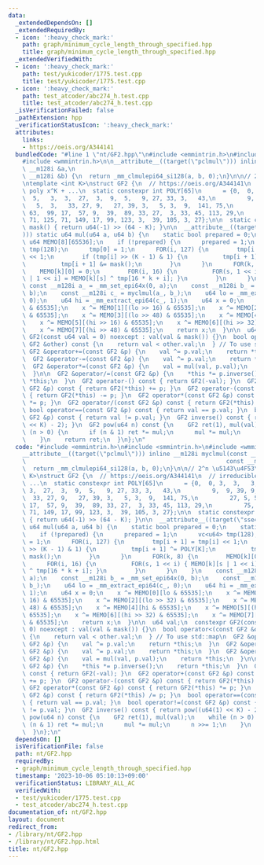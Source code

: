 ```yaml
---
data:
  _extendedDependsOn: []
  _extendedRequiredBy:
  - icon: ':heavy_check_mark:'
    path: graph/minimum_cycle_length_through_specified.hpp
    title: graph/minimum_cycle_length_through_specified.hpp
  _extendedVerifiedWith:
  - icon: ':heavy_check_mark:'
    path: test/yukicoder/1775.test.cpp
    title: test/yukicoder/1775.test.cpp
  - icon: ':heavy_check_mark:'
    path: test_atcoder/abc274_h.test.cpp
    title: test_atcoder/abc274_h.test.cpp
  _isVerificationFailed: false
  _pathExtension: hpp
  _verificationStatusIcon: ':heavy_check_mark:'
  attributes:
    links:
    - https://oeis.org/A344141
  bundledCode: "#line 1 \"nt/GF2.hpp\"\n#include <emmintrin.h>\n#include <smmintrin.h>\n\
    #include <wmmintrin.h>\n\n__attribute__((target(\"pclmul\"))) inline __m128i myclmul(const\
    \ __m128i &a,\n                                                         const\
    \ __m128i &b) {\n  return _mm_clmulepi64_si128(a, b, 0);\n}\n\n// 2^n \u5143\u4F53\
    \ntemplate <int K>\nstruct GF2 {\n  // https://oeis.org/A344141\n  // irreducible\
    \ poly x^K + ...\n  static constexpr int POLY[65]\n      = {0,  0, 3,  3,   3,\
    \  5,   3,  3,  27,  3,  9,  5,   9, 27, 33, 3,   43,\n         9,  9, 39, 9,\
    \   5,  3,   33, 27, 9,   27, 39, 3,   5, 3,  9,  141, 75,\n         27, 5, 53,\
    \ 63,  99, 17,  57, 9,  39,  89, 33, 27,  3, 33, 45, 113, 29,\n         75, 9,\
    \ 71, 125, 71, 149, 17, 99, 123, 3,  39, 105, 3, 27};\n\n  static constexpr u64\
    \ mask() { return u64(-1) >> (64 - K); }\n\n  __attribute__((target(\"sse4.2\"\
    ))) static u64 mul(u64 a, u64 b) {\n    static bool prepared = 0;\n    static\
    \ u64 MEMO[8][65536];\n    if (!prepared) {\n      prepared = 1;\n      vc<u64>\
    \ tmp(128);\n      tmp[0] = 1;\n      FOR(i, 127) {\n        tmp[i + 1] = tmp[i]\
    \ << 1;\n        if (tmp[i] >> (K - 1) & 1) {\n          tmp[i + 1] ^= POLY[K];\n\
    \          tmp[i + 1] &= mask();\n        }\n      }\n      FOR(k, 8) {\n    \
    \    MEMO[k][0] = 0;\n        FOR(i, 16) {\n          FOR(s, 1 << i) { MEMO[k][s\
    \ | 1 << i] = MEMO[k][s] ^ tmp[16 * k + i]; }\n        }\n      }\n    }\n   \
    \ const __m128i a_ = _mm_set_epi64x(0, a);\n    const __m128i b_ = _mm_set_epi64x(0,\
    \ b);\n    const __m128i c_ = myclmul(a_, b_);\n    u64 lo = _mm_extract_epi64(c_,\
    \ 0);\n    u64 hi = _mm_extract_epi64(c_, 1);\n    u64 x = 0;\n    x ^= MEMO[0][lo\
    \ & 65535];\n    x ^= MEMO[1][(lo >> 16) & 65535];\n    x ^= MEMO[2][(lo >> 32)\
    \ & 65535];\n    x ^= MEMO[3][(lo >> 48) & 65535];\n    x ^= MEMO[4][hi & 65535];\n\
    \    x ^= MEMO[5][(hi >> 16) & 65535];\n    x ^= MEMO[6][(hi >> 32) & 65535];\n\
    \    x ^= MEMO[7][(hi >> 48) & 65535];\n    return x;\n  }\n\n  u64 val;\n  constexpr\
    \ GF2(const u64 val = 0) noexcept : val(val & mask()) {}\n  bool operator<(const\
    \ GF2 &other) const {\n    return val < other.val;\n  } // To use std::map\n \
    \ GF2 &operator+=(const GF2 &p) {\n    val ^= p.val;\n    return *this;\n  }\n\
    \  GF2 &operator-=(const GF2 &p) {\n    val ^= p.val;\n    return *this;\n  }\n\
    \  GF2 &operator*=(const GF2 &p) {\n    val = mul(val, p.val);\n    return *this;\n\
    \  }\n\n  GF2 &operator/=(const GF2 &p) {\n    *this *= p.inverse();\n    return\
    \ *this;\n  }\n  GF2 operator-() const { return GF2(-val); }\n  GF2 operator+(const\
    \ GF2 &p) const { return GF2(*this) += p; }\n  GF2 operator-(const GF2 &p) const\
    \ { return GF2(*this) -= p; }\n  GF2 operator*(const GF2 &p) const { return GF2(*this)\
    \ *= p; }\n  GF2 operator/(const GF2 &p) const { return GF2(*this) /= p; }\n \
    \ bool operator==(const GF2 &p) const { return val == p.val; }\n  bool operator!=(const\
    \ GF2 &p) const { return val != p.val; }\n  GF2 inverse() const { return pow((u64(1)\
    \ << K) - 2); }\n  GF2 pow(u64 n) const {\n    GF2 ret(1), mul(val);\n    while\
    \ (n > 0) {\n      if (n & 1) ret *= mul;\n      mul *= mul;\n      n >>= 1;\n\
    \    }\n    return ret;\n  }\n};\n"
  code: "#include <emmintrin.h>\n#include <smmintrin.h>\n#include <wmmintrin.h>\n\n\
    __attribute__((target(\"pclmul\"))) inline __m128i myclmul(const __m128i &a,\n\
    \                                                         const __m128i &b) {\n\
    \  return _mm_clmulepi64_si128(a, b, 0);\n}\n\n// 2^n \u5143\u4F53\ntemplate <int\
    \ K>\nstruct GF2 {\n  // https://oeis.org/A344141\n  // irreducible poly x^K +\
    \ ...\n  static constexpr int POLY[65]\n      = {0,  0, 3,  3,   3,  5,   3, \
    \ 3,  27,  3,  9,  5,   9, 27, 33, 3,   43,\n         9,  9, 39, 9,   5,  3, \
    \  33, 27, 9,   27, 39, 3,   5, 3,  9,  141, 75,\n         27, 5, 53, 63,  99,\
    \ 17,  57, 9,  39,  89, 33, 27,  3, 33, 45, 113, 29,\n         75, 9, 71, 125,\
    \ 71, 149, 17, 99, 123, 3,  39, 105, 3, 27};\n\n  static constexpr u64 mask()\
    \ { return u64(-1) >> (64 - K); }\n\n  __attribute__((target(\"sse4.2\"))) static\
    \ u64 mul(u64 a, u64 b) {\n    static bool prepared = 0;\n    static u64 MEMO[8][65536];\n\
    \    if (!prepared) {\n      prepared = 1;\n      vc<u64> tmp(128);\n      tmp[0]\
    \ = 1;\n      FOR(i, 127) {\n        tmp[i + 1] = tmp[i] << 1;\n        if (tmp[i]\
    \ >> (K - 1) & 1) {\n          tmp[i + 1] ^= POLY[K];\n          tmp[i + 1] &=\
    \ mask();\n        }\n      }\n      FOR(k, 8) {\n        MEMO[k][0] = 0;\n  \
    \      FOR(i, 16) {\n          FOR(s, 1 << i) { MEMO[k][s | 1 << i] = MEMO[k][s]\
    \ ^ tmp[16 * k + i]; }\n        }\n      }\n    }\n    const __m128i a_ = _mm_set_epi64x(0,\
    \ a);\n    const __m128i b_ = _mm_set_epi64x(0, b);\n    const __m128i c_ = myclmul(a_,\
    \ b_);\n    u64 lo = _mm_extract_epi64(c_, 0);\n    u64 hi = _mm_extract_epi64(c_,\
    \ 1);\n    u64 x = 0;\n    x ^= MEMO[0][lo & 65535];\n    x ^= MEMO[1][(lo >>\
    \ 16) & 65535];\n    x ^= MEMO[2][(lo >> 32) & 65535];\n    x ^= MEMO[3][(lo >>\
    \ 48) & 65535];\n    x ^= MEMO[4][hi & 65535];\n    x ^= MEMO[5][(hi >> 16) &\
    \ 65535];\n    x ^= MEMO[6][(hi >> 32) & 65535];\n    x ^= MEMO[7][(hi >> 48)\
    \ & 65535];\n    return x;\n  }\n\n  u64 val;\n  constexpr GF2(const u64 val =\
    \ 0) noexcept : val(val & mask()) {}\n  bool operator<(const GF2 &other) const\
    \ {\n    return val < other.val;\n  } // To use std::map\n  GF2 &operator+=(const\
    \ GF2 &p) {\n    val ^= p.val;\n    return *this;\n  }\n  GF2 &operator-=(const\
    \ GF2 &p) {\n    val ^= p.val;\n    return *this;\n  }\n  GF2 &operator*=(const\
    \ GF2 &p) {\n    val = mul(val, p.val);\n    return *this;\n  }\n\n  GF2 &operator/=(const\
    \ GF2 &p) {\n    *this *= p.inverse();\n    return *this;\n  }\n  GF2 operator-()\
    \ const { return GF2(-val); }\n  GF2 operator+(const GF2 &p) const { return GF2(*this)\
    \ += p; }\n  GF2 operator-(const GF2 &p) const { return GF2(*this) -= p; }\n \
    \ GF2 operator*(const GF2 &p) const { return GF2(*this) *= p; }\n  GF2 operator/(const\
    \ GF2 &p) const { return GF2(*this) /= p; }\n  bool operator==(const GF2 &p) const\
    \ { return val == p.val; }\n  bool operator!=(const GF2 &p) const { return val\
    \ != p.val; }\n  GF2 inverse() const { return pow((u64(1) << K) - 2); }\n  GF2\
    \ pow(u64 n) const {\n    GF2 ret(1), mul(val);\n    while (n > 0) {\n      if\
    \ (n & 1) ret *= mul;\n      mul *= mul;\n      n >>= 1;\n    }\n    return ret;\n\
    \  }\n};\n"
  dependsOn: []
  isVerificationFile: false
  path: nt/GF2.hpp
  requiredBy:
  - graph/minimum_cycle_length_through_specified.hpp
  timestamp: '2023-10-06 05:10:13+09:00'
  verificationStatus: LIBRARY_ALL_AC
  verifiedWith:
  - test/yukicoder/1775.test.cpp
  - test_atcoder/abc274_h.test.cpp
documentation_of: nt/GF2.hpp
layout: document
redirect_from:
- /library/nt/GF2.hpp
- /library/nt/GF2.hpp.html
title: nt/GF2.hpp
---
```

